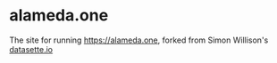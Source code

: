 # alameda.one

The site for running https://alameda.one, forked from Simon Willison's [datasette.io](https://github.com/simonw/datasette.io)